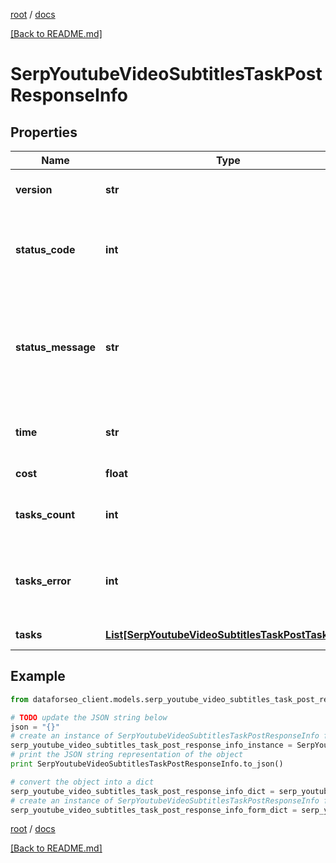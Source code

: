 [root](./../ "root") / [docs](./ "docs")

[[Back to README.md]](./../README.md "[Back to README.md]")

# SerpYoutubeVideoSubtitlesTaskPostResponseInfo

## Properties

Name | Type | Description | Notes
------------ | ------------- | ------------- | -------------
**version** | **str** | the current version of the API | [optional]
**status_code** | **int** | general status code you can find the full list of the response codes here | [optional]
**status_message** | **str** | general informational message you can find the full list of general informational messages here | [optional]
**time** | **str** | total execution time, seconds | [optional]
**cost** | **float** | total tasks cost, USD | [optional]
**tasks_count** | **int** | the number of tasks in the tasks array | [optional]
**tasks_error** | **int** | the number of tasks in the tasks array returned with an error | [optional]
**tasks** | [**List[SerpYoutubeVideoSubtitlesTaskPostTaskInfo]**](SerpYoutubeVideoSubtitlesTaskPostTaskInfo.md) | array of tasks | [optional]

## Example

```python
from dataforseo_client.models.serp_youtube_video_subtitles_task_post_response_info import SerpYoutubeVideoSubtitlesTaskPostResponseInfo

# TODO update the JSON string below
json = "{}"
# create an instance of SerpYoutubeVideoSubtitlesTaskPostResponseInfo from a JSON string
serp_youtube_video_subtitles_task_post_response_info_instance = SerpYoutubeVideoSubtitlesTaskPostResponseInfo.from_json(json)
# print the JSON string representation of the object
print SerpYoutubeVideoSubtitlesTaskPostResponseInfo.to_json()

# convert the object into a dict
serp_youtube_video_subtitles_task_post_response_info_dict = serp_youtube_video_subtitles_task_post_response_info_instance.to_dict()
# create an instance of SerpYoutubeVideoSubtitlesTaskPostResponseInfo from a dict
serp_youtube_video_subtitles_task_post_response_info_form_dict = serp_youtube_video_subtitles_task_post_response_info.from_dict(serp_youtube_video_subtitles_task_post_response_info_dict)
```

  

[root](./../ "root") / [docs](./ "docs")

[[Back to README.md]](./../README.md "[Back to README.md]")